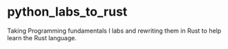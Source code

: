 # python_labs_to_rust
Taking Programming fundamentals I labs and rewriting them in Rust to help learn the Rust language.
